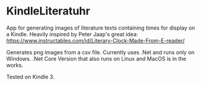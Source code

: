# KindleLiteratuhr

App for generating images of literature texts containing times for display on a Kindle.
Heavily inspired by Peter Jaap's great idea: https://www.instructables.com/id/Literary-Clock-Made-From-E-reader/

Generates png images from a csv file.
Currently uses .Net and runs only on Windows. .Net Core Version that also runs on Linux and MacOS is in the works.

Tested on Kindle 3.
